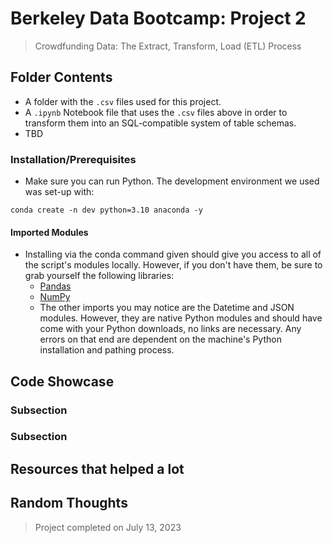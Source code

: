 # Berkeley Data Bootcamp: Project 2
> Crowdfunding Data: The Extract, Transform, Load (ETL) Process

## Folder Contents
- A folder with the `.csv` files used for this project.
- A `.ipynb` Notebook file that uses the `.csv` files above in order to transform them into an SQL-compatible system of table schemas.
- TBD

### Installation/Prerequisites
- Make sure you can run Python. The development environment we used was set-up with:
```
conda create -n dev python=3.10 anaconda -y
```
#### Imported Modules
- Installing via the conda command given should give you access to all of the script's modules locally. However, if you don't have them, be sure to grab yourself the following libraries:
  - [Pandas](https://pandas.pydata.org/docs/getting_started/install.html)
  - [NumPy](https://numpy.org/install/)
  - The other imports you may notice are the Datetime and JSON modules. However, they are native Python modules and should have come with your Python downloads, no links are necessary. Any errors on that end are dependent on the machine's Python installation and pathing process.

## Code Showcase

### Subsection

### Subsection

## Resources that helped a lot


## Random Thoughts
> Project completed on July 13, 2023
